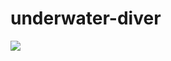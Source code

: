 # underwater-diver

<img src="{https://hackatime-badge.hackclub.com/U092D66J7PT/underwater-diver}" />
